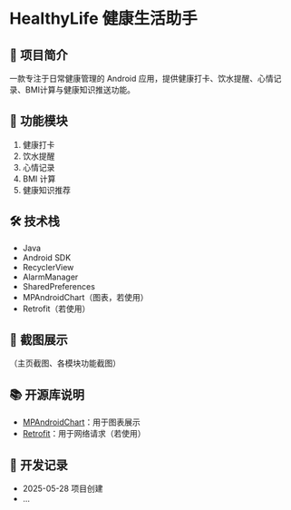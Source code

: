 # HealthyLife 健康生活助手

## 🧠 项目简介
一款专注于日常健康管理的 Android 应用，提供健康打卡、饮水提醒、心情记录、BMI计算与健康知识推送功能。

## 🧩 功能模块
1. 健康打卡
2. 饮水提醒
3. 心情记录
4. BMI 计算
5. 健康知识推荐

## 🛠️ 技术栈
- Java
- Android SDK
- RecyclerView
- AlarmManager
- SharedPreferences
- MPAndroidChart（图表，若使用）
- Retrofit（若使用）

## 📸 截图展示
（主页截图、各模块功能截图）

## 📚 开源库说明
- [MPAndroidChart](https://github.com/PhilJay/MPAndroidChart)：用于图表展示
- [Retrofit](https://square.github.io/retrofit/)：用于网络请求（若使用）

## 📅 开发记录
- 2025-05-28 项目创建
- ...
